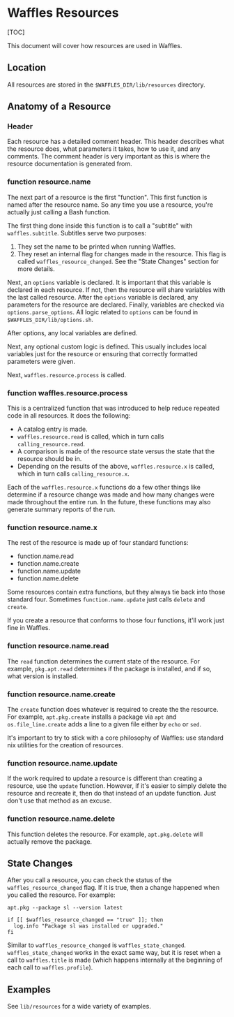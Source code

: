 # Waffles Resources

[TOC]

This document will cover how resources are used in Waffles.

## Location

All resources are stored in the `$WAFFLES_DIR/lib/resources` directory.

## Anatomy of a Resource

### Header

Each resource has a detailed comment header. This header describes what the resource does, what parameters it takes, how to use it, and any comments. The comment header is very important as this is where the resource documentation is generated from.

### function resource.name

The next part of a resource is the first "function". This first function is named after the resource name. So any time you use a resource, you're actually just calling a Bash function.

The first thing done inside this function is to call a "subtitle" with `waffles.subtitle`. Subtitles serve two purposes:

1. They set the name to be printed when running Waffles.
2. They reset an internal flag for changes made in the resource. This flag is called `waffles_resource_changed`. See the "State Changes" section for more details.

Next, an `options` variable is declared. It is important that this variable is declared in each resource. If not, then the resource will share variables with the last called resource. After the `options` variable is declared, any parameters for the resource are declared. Finally, variables are checked via `options.parse_options`. All logic related to `options` can be found in `$WAFFLES_DIR/lib/options.sh`.

After options, any local variables are defined.

Next, any optional custom logic is defined. This usually includes local variables just for the resource or ensuring that correctly formatted parameters were given.

Next, `waffles.resource.process` is called.

### function waffles.resource.process

This is a centralized function that was introduced to help reduce repeated code in all resources. It does the following:

* A catalog entry is made.
* `waffles.resource.read` is called, which in turn calls `calling_resource.read`.
* A comparison is made of the resource state versus the state that the resource should be in.
* Depending on the results of the above, `waffles.resource.x` is called, which in turn calls `calling_resource.x`.

Each of the `waffles.resource.x` functions do a few other things like determine if a resource change was made and how many changes were made throughout the entire run. In the future, these functions may also generate summary reports of the run.

### function resource.name.x

The rest of the resource is made up of four standard functions:

* function.name.read
* function.name.create
* function.name.update
* function.name.delete

Some resources contain extra functions, but they always tie back into those standard four. Sometimes `function.name.update` just calls `delete` and `create`.

If you create a resource that conforms to those four functions, it'll work just fine in Waffles.

### function resource.name.read

The `read` function determines the current state of the resource. For example, `pkg.apt.read` determines if the package is installed, and if so, what version is installed.

### function resource.name.create

The `create` function does whatever is required to create the the resource. For example, `apt.pkg.create` installs a package via `apt` and `os.file_line.create` adds a line to a given file either by `echo` or `sed`.

It's important to try to stick with a core philosophy of Waffles: use standard nix utilities for the creation of resources.

### function resource.name.update

If the work required to update a resource is different than creating a resource, use the `update` function. However, if it's easier to simply delete the resource and recreate it, then do that instead of an update function. Just don't use that method as an excuse.

### function resource.name.delete

This function deletes the resource. For example, `apt.pkg.delete` will actually remove the package.

## State Changes

After you call a resource, you can check the status of the `waffles_resource_changed` flag. If it is true, then a change happened when you called the resource. For example:

```shell
apt.pkg --package sl --version latest

if [[ $waffles_resource_changed == "true" ]]; then
  log.info "Package sl was installed or upgraded."
fi
```

Similar to `waffles_resource_changed` is `waffles_state_changed`. `waffles_state_changed` works in the exact same way, but it is reset when a call to `waffles.title` is made (which happens internally at the beginning of each call to `waffles.profile`).

## Examples

See `lib/resources` for a wide variety of examples.
